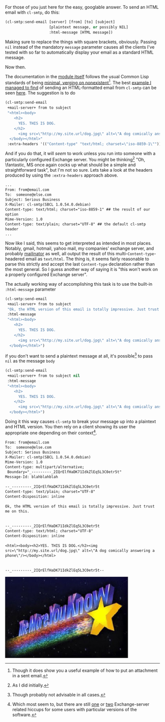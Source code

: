 For those of you just here for the easy, googlable answer. To send an HTML email with `cl-smtp`, do this:

```lisp
(cl-smtp:send-email [server] [from] [to] [subject]
                    [plaintext message, or possibly NIL]
                    :html-message [HTML message])
```

Making sure to replace the things with square brackets, obviously. Passing `nil` instead of the mandatory `message` parameter causes all the clients I've tested with so far to automatically display your email as a standard HTML message.

Now then.

The documentation in the [module itself](http://common-lisp.net/project/cl-smtp/) follows the usual Common Lisp standards of being [minimal, verging on nonexistent](http://common-lisp.net/viewvc/cl-smtp/cl-smtp/README?view=markup)[^useful-example]. The best [example I managed to find](http://ryepup.unwashedmeme.com/blog/2008/10/31/some-simple-cl-smtp-examples/) of sending an HTML-formatted email from `cl-smtp` can be seen [here](http://ryepup.unwashedmeme.com/blog/2008/10/31/some-simple-cl-smtp-examples/). The suggestion is to do

[^useful-example]: Though it does show you a useful example of how to put an attachment in a sent email.

```lisp
(cl-smtp:send-email
 +mail-server+ from to subject
 "<html><body>
    <h2>
      YES. THIS IS DOG.
    </h2>
      <img src=\"http://my.site.url/dog.jpg\" alt=\"A dog comically answering a phone\"/>
  </body></html>"
 :extra-headers '(("Content-type" "text/html; charset=\"iso-8859-1\"")))
```

And if you do that, it will *seem* to work unless you run into someone with a particularly configured Exchange server. You might be thinking[^as-i-did-initially] "Oh, \fantastic, MS once again cocks up what should be a simple and straightforward task", but I'm not so sure. Lets take a look at the headers produced by using the `:extra-headers` approach above.

[^as-i-did-initially]: As I did initially.

```
...
From: from@email.com
To:  someone@else.com
Subject: Serious Business
X-Mailer: cl-smtp(SBCL 1.0.54.0.debian)
Content-type: text/html; charset="iso-8859-1" ## the result of our option
Mime-Version: 1.0
Content-type: text/plain; charset="UTF-8" ## the default cl-smtp header
...
```

Now like I said, this seems to get interpreted as intended in most places. Notably, gmail, hotmail, yahoo mail, my companies' exchange server, and probably [mailinator](http://mailinator.com/) as well, all output the result of this multi-`Content-type`-headered email as `text/html`. The thing is, it seems fairly reasonable to parse this strictly and accept the last `Content-type` declaration rather than the most general. So I guess another way of saying it is "this won't work on a properly configured Exchange server".

The actually working way of accomplishing this task is to use the built-in `:html-message` parameter

```lisp
(cl-smtp:send-email
 +mail-server+ from to subject
 "Ok, the HTML version of this email is totally impressive. Just trust me on this."
 :html-message
 "<html><body>
    <h2>
      YES. THIS IS DOG.
    </h2>
      <img src=\"http://my.site.url/dog.jpg\" alt=\"A dog comically answering a phone\"/>
  </body></html>")
```

if you don't want to send a plaintext message at all, it's possible[^not-advisable-in-all-cases] to pass `nil` as the message `body`

[^not-advisable-in-all-cases]: Though probably not advisable in all cases.

```lisp
(cl-smtp:send-email
 +mail-server+ from to subject nil
 :html-message
 "<html><body>
    <h2>
      YES. THIS IS DOG.
    </h2>
      <img src=\"http://my.site.url/dog.jpg\" alt=\"A dog comically answering a phone\"/>
  </body></html>")
```

Doing it this way causes `cl-smtp` to break your message up into a plaintext and HTML version. You then rely on a client showing its user the appropriate one depending on their context[^which-most-seem-to].

[^which-most-seem-to]: Which most seem to, but there are still [one](http://www.exchange-answers.com/microsoft/Exchange-Clients/30509248/preventing-exchange-from-messing-up-multipartalternative-messages.aspx) or [two](http://social.technet.microsoft.com/Forums/en-US/exchangesvrcompliance/thread/97b5a94f-c948-4d06-ad66-8521fd49ec7e/) Exchange-server related hiccups for some users with particular versions of the software.

```
From: from@email.com
To:  someone@else.com
Subject: Serious Business
X-Mailer: cl-smtp(SBCL 1.0.54.0.debian)
Mime-Version: 1.0
Content-type: multipart/alternative;
 Boundary="_---------_2IQrElfHaDK71IdkZlEq5L3C0etr5t"
Message-Id: blahblahblah

--_---------_2IQrElfHaDK71IdkZlEq5L3C0etr5t
Content-type: text/plain; charset="UTF-8"
Content-Disposition: inline

Ok, the HTML version of this email is totally impressive. Just trust me on this.


--_---------_2IQrElfHaDK71IdkZlEq5L3C0etr5t
Content-type: text/html; charset="UTF-8"
Content-Disposition: inline

<html><body><h2>YES. THIS IS DOG.</h2><img src=\"http://my.site.url/dog.jpg\" alt=\"A dog comically answering a phone\"/></body></html>


--_---------_2IQrElfHaDK71IdkZlEq5L3C0etr5t--
```

![The 'The More You Know' rainbow image](/static/img/themoreyouknow.jpg)
